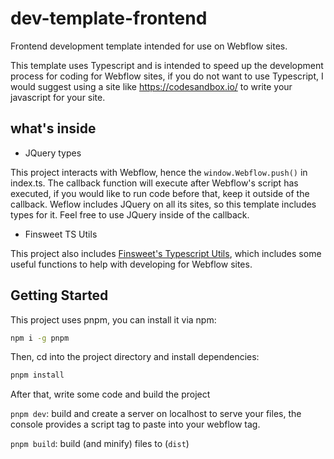 # dev-template-frontend

Frontend development template intended for use on Webflow sites.

This template uses Typescript and is intended to speed up the development process for coding for Webflow sites, if you do not want to use Typescript, I would suggest using a site like https://codesandbox.io/ to write your javascript for your site.

## what's inside

-   JQuery types

This project interacts with Webflow, hence the `window.Webflow.push()` in index.ts. The callback function will execute after Webflow's script has executed, if you would like to run code before that, keep it outside of the callback. Weflow includes JQuery on all its sites, so this template includes types for it. Feel free to use JQuery inside of the callback.

-   Finsweet TS Utils

This project also includes [Finsweet's Typescript Utils](https://github.com/finsweet/ts-utils), which includes some useful functions to help with developing for Webflow sites.

## Getting Started

This project uses pnpm, you can install it via npm:

```bash
npm i -g pnpm
```

Then, cd into the project directory and install dependencies:

```bash
pnpm install
```

After that, write some code and build the project

`pnpm dev`: build and create a server on localhost to serve your files, the console provides a script tag to paste into your webflow <head> tag.

`pnpm build`: build (and minify) files to (`dist`)
